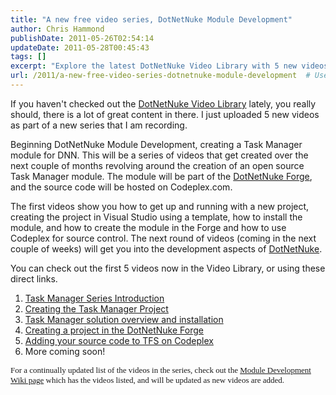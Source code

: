 ```yaml
---
title: "A new free video series, DotNetNuke Module Development"
author: Chris Hammond
publishDate: 2011-05-26T02:54:14
updateDate: 2011-05-28T00:45:43
tags: []
excerpt: "Explore the latest DotNetNuke Video Library with 5 new videos on Beginning Module Development for DNN. Learn project setup, installation, and more!"
url: /2011/a-new-free-video-series-dotnetnuke-module-development  # Use the generated URL with year
---
```

<p>If you haven't checked out the <a href="https://bit.ly/dnnvideo" target="_blank">DotNetNuke Video Library</a> lately, you really should, there is a lot of great content in there. I just uploaded 5 new videos as part of a new series that I am recording.</p> <p>Beginning DotNetNuke Module Development, creating a Task Manager module for DNN. This will be a series of videos that get created over the next couple of months revolving around the creation of an open source Task Manager module. The module will be part of the <a href="https://www.dotnetnuke.com/Community/ExtensionsForge/tabid/824/Default.aspx" target="_blank">DotNetNuke Forge</a>, and the source code will be hosted on Codeplex.com. </p> <p>The first videos show you how to get up and running with a new project, creating the project in Visual Studio using a template, how to install the module, and how to create the module in the Forge and how to use Codeplex for source control. The next round of videos (coming in the next couple of weeks) will get you into the development aspects of <a href="https://www.dotnetnuke.com">DotNetNuke</a>.</p> <p>You can check out the first 5 videos now in the Video Library, or using these direct links.</p> <ol>     <li><a href="https://www.dotnetnuke.com/Resources/VideoLibrary/Viewer/TabId/1613/VideoId/260/Part-1-Task-Manager-Series-Introduction.aspx">Task Manager Series Introduction</a></li>     <li><a href="https://www.dotnetnuke.com/Resources/VideoLibrary/Viewer/TabId/1613/VideoId/261/Part-2-Creating-The-Task-Manager-Project.aspx">Creating the Task Manager Project</a></li>     <li><a href="https://www.dotnetnuke.com/Resources/VideoLibrary/Viewer/TabId/1613/VideoId/262/Part-3-Task-Manager-Solution-Overview-And-Installation.aspx">Task Manager solution overview and installation</a></li>     <li><a href="https://www.dotnetnuke.com/Resources/VideoLibrary/Viewer/TabId/1613/VideoId/263/Part-4-Creating-A-Project-In-The-DotNetNuke-Forge.aspx">Creating a project in the DotNetNuke Forge</a></li>     <li><a href="https://www.dotnetnuke.com/Resources/VideoLibrary/Viewer/TabId/1613/VideoId/264/Part-5-Adding-Your-Source-Code-To-TFS-On-Codeplex.aspx">Adding your source code to TFS on Codeplex</a></li>     <li>More coming soon!</li> </ol> <p><span style="font-family: tahoma; font-size: 13px;">For a continually updated list of the videos in the series, check out the <a href="https://www.dotnetnuke.com/Resources/Wiki/tabid/1409/Page/Module-Development/Default.aspx" target="_blank">Module Development Wiki page</a> which has the videos listed, and will be updated as new videos are added.</span></p> <div class="tags"><br /> </div>

